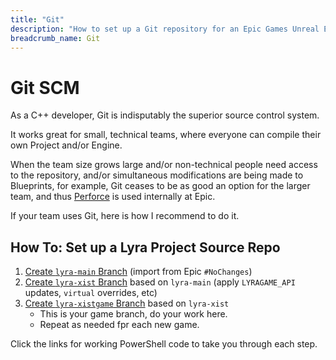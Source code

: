 ```yaml
---
title: "Git"
description: "How to set up a Git repository for an Epic Games Unreal Engine project, including example branch setup and working PowerShell examples for a UE5 custom engine and a UE5 Lyra game."
breadcrumb_name: Git
---
```


# Git SCM

As a C++ developer, Git is indisputably the superior source control system.

It works great for small, technical teams, where everyone can compile their own
Project and/or Engine.

When the team size grows large and/or non-technical
people need access to the repository,
and/or simultaneous modifications are being made to Blueprints, for example,
Git ceases to be as good an option
for the larger team, and thus [Perforce](/Perforce/) is used internally at Epic.

If your team uses Git, here is how I recommend to do it.


## How To: Set up a Lyra Project Source Repo

1. [Create `lyra-main` Branch](./How-to-Create-Lyra-Main-Branch) (import from Epic `#NoChanges`)
2. [Create `lyra-xist` Branch](./How-to-Create-Lyra-Xist-Branch) based on `lyra-main` (apply `LYRAGAME_API` updates, `virtual` overrides, etc)
3. [Create `lyra-xistgame` Branch](./How-to-Create-Lyra-Xist-Game-Branch) based on `lyra-xist`
   - This is your game branch, do your work here.
   - Repeat as needed fpr each new game.

Click the links for working PowerShell code to take you through each step.

